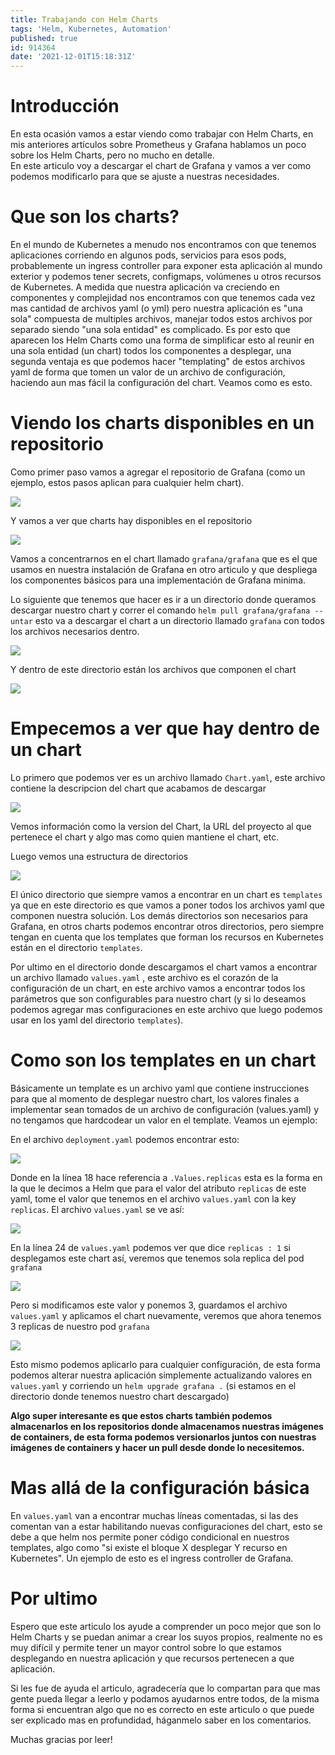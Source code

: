 ```yaml
---
title: Trabajando con Helm Charts
tags: 'Helm, Kubernetes, Automation'
published: true
id: 914364
date: '2021-12-01T15:18:31Z'
---
```


# Introducción 

En esta ocasión vamos a estar viendo como trabajar con Helm Charts, en mis anteriores artículos sobre Prometheus y Grafana hablamos un poco sobre los Helm Charts, pero no mucho en detalle.  
En este articulo voy a descargar el chart de Grafana y vamos a ver como podemos modificarlo para que se ajuste a nuestras necesidades.  

# Que son los charts?

En el mundo de Kubernetes a menudo nos encontramos con que tenemos aplicaciones corriendo en algunos pods, servicios para esos pods, probablemente un ingress controller para exponer esta aplicación al mundo exterior y podemos tener secrets, configmaps, volúmenes u otros recursos de Kubernetes. A medida que nuestra aplicación va creciendo en componentes y complejidad nos encontramos con que tenemos cada vez mas cantidad de archivos yaml (o yml) pero nuestra aplicación es "una sola" compuesta de multiples archivos, manejar todos estos archivos por separado siendo "una sola entidad" es complicado. Es por esto que aparecen los Helm Charts como una forma de simplificar esto al reunir en una sola entidad (un chart) todos los componentes a desplegar, una segunda ventaja es que podemos hacer "templating" de estos archivos yaml de forma que tomen un valor de un archivo de configuración, haciendo aun mas fácil la configuración del chart. Veamos como es esto.

# Viendo los charts disponibles en un repositorio

Como primer paso vamos a agregar el repositorio de Grafana (como un ejemplo, estos pasos aplican para cualquier helm chart).

![](./Images/grafana/helm-repo-add.png)

Y vamos a ver que charts hay disponibles en el repositorio

![](./Images/grafana/helm-search-repo.png)

Vamos a concentrarnos en el chart llamado `grafana/grafana` que es el que usamos en nuestra instalación de Grafana en otro articulo y que despliega los componentes básicos para una implementación de Grafana minima.

Lo siguiente que tenemos que hacer es ir a un directorio donde queramos descargar nuestro chart y correr el comando `helm pull grafana/grafana --untar` esto va a descargar el chart a un directorio llamado `grafana` con todos los archivos necesarios dentro.  

![](./Images/helm-charts/download-chart.png)

Y dentro de este directorio están los archivos que componen el chart

![](./Images/helm-charts/download-chart-2.png)

# Empecemos a ver que hay dentro de un chart

Lo primero que podemos ver es un archivo llamado `Chart.yaml`, este archivo contiene la descripcion del chart que acabamos de descargar

![](./Images/helm-charts/chart.png)

Vemos información como la version del Chart, la URL del proyecto al que pertenece el chart y algo mas como quien mantiene el chart, etc.

Luego vemos una estructura de directorios

![](./Images/helm-charts/directories.png)

El único directorio que siempre vamos a encontrar en un chart es `templates` ya que en este directorio es que vamos a poner todos los archivos yaml que componen nuestra solución. Los demás directorios son necesarios para Grafana, en otros charts podemos encontrar otros directorios, pero siempre tengan en cuenta que los templates que forman los recursos en Kubernetes están en el directorio `templates`.

Por ultimo en el directorio donde descargamos el chart vamos a encontrar un archivo llamado `values.yaml` , este archivo es el corazón de la configuración de un chart, en este archivo vamos a encontrar todos los parámetros que son configurables para nuestro chart (y si lo deseamos podemos agregar mas configuraciones en este archivo que luego podemos usar en los yaml del directorio `templates`).

# Como son los templates en un chart

Básicamente un template es un archivo yaml que contiene instrucciones para que al momento de desplegar nuestro chart, los valores finales a implementar sean tomados de un archivo de configuración (values.yaml) y no tengamos que hardcodear un valor en el template. Veamos un ejemplo:  

En el archivo `deployment.yaml` podemos encontrar esto:

![](./Images/helm-charts/deployment.png)

Donde en la línea 18 hace referencia a `.Values.replicas` esta es la forma en la que le decimos a Helm que para el valor del atributo `replicas` de este yaml, tome el valor que tenemos en el archivo `values.yaml` con la key `replicas`. El archivo `values.yaml` se ve así:

![](./Images/helm-charts/values.png)

En la línea 24 de `values.yaml` podemos ver que dice `replicas : 1` si desplegamos este chart así, veremos que tenemos sola replica del pod `grafana`

![](./Images/helm-charts/single-replica.png)

Pero si modificamos este valor y ponemos 3, guardamos el archivo `values.yaml` y aplicamos el chart nuevamente, veremos que ahora tenemos 3 replicas de nuestro pod `grafana`

![](./Images/helm-charts/3-replicas.png)

Esto mismo podemos aplicarlo para cualquier configuración, de esta forma podemos alterar nuestra aplicación simplemente actualizando valores en `values.yaml` y corriendo un `helm upgrade grafana .` (si estamos en el directorio donde tenemos nuestro chart descargado)

**Algo super interesante es que estos charts también podemos almacenarlos en los repositorios donde almacenamos nuestras imágenes de containers, de esta forma podemos versionarlos juntos con nuestras imágenes de containers y hacer un pull desde donde lo necesitemos.**

# Mas allá de la configuración básica

En `values.yaml` van a encontrar muchas líneas comentadas, si las des comentan van a estar habilitando nuevas configuraciones del chart, esto se debe a que helm nos permite poner código condicional en nuestros templates, algo como "si existe el bloque X desplegar Y recurso en Kubernetes". Un ejemplo de esto es el ingress controller de Grafana. 


# Por ultimo

Espero que este articulo los ayude a comprender un poco mejor que son lo Helm Charts y se puedan animar a crear los suyos propios, realmente no es muy difícil y permite tener un mayor control sobre lo que estamos desplegando en nuestra aplicación y que recursos pertenecen a que aplicación.

Si les fue de ayuda el articulo, agradecería que lo compartan para que mas gente pueda llegar a leerlo y podamos ayudarnos entre todos, de la misma forma si encuentran algo que no es correcto en este articulo o que puede ser explicado mas en profundidad, háganmelo saber en los comentarios.

Muchas gracias por leer!
